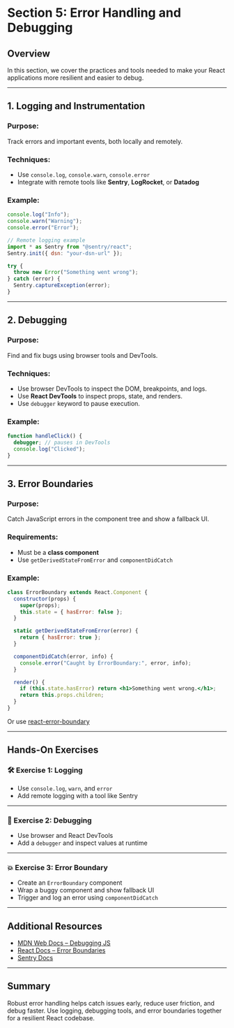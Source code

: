 # Section 5: Error Handling and Debugging

## Overview

In this section, we cover the practices and tools needed to make your React applications more resilient and easier to debug.

---

## 1. Logging and Instrumentation

### Purpose:
Track errors and important events, both locally and remotely.

### Techniques:
- Use `console.log`, `console.warn`, `console.error`
- Integrate with remote tools like **Sentry**, **LogRocket**, or **Datadog**

### Example:
```js
console.log("Info");
console.warn("Warning");
console.error("Error");

// Remote logging example
import * as Sentry from "@sentry/react";
Sentry.init({ dsn: "your-dsn-url" });

try {
  throw new Error("Something went wrong");
} catch (error) {
  Sentry.captureException(error);
}
```

---

## 2. Debugging

### Purpose:
Find and fix bugs using browser tools and DevTools.

### Techniques:
- Use browser DevTools to inspect the DOM, breakpoints, and logs.
- Use **React DevTools** to inspect props, state, and renders.
- Use `debugger` keyword to pause execution.

### Example:
```js
function handleClick() {
  debugger; // pauses in DevTools
  console.log("Clicked");
}
```

---

## 3. Error Boundaries

### Purpose:
Catch JavaScript errors in the component tree and show a fallback UI.

### Requirements:
- Must be a **class component**
- Use `getDerivedStateFromError` and `componentDidCatch`

### Example:
```jsx
class ErrorBoundary extends React.Component {
  constructor(props) {
    super(props);
    this.state = { hasError: false };
  }

  static getDerivedStateFromError(error) {
    return { hasError: true };
  }

  componentDidCatch(error, info) {
    console.error("Caught by ErrorBoundary:", error, info);
  }

  render() {
    if (this.state.hasError) return <h1>Something went wrong.</h1>;
    return this.props.children;
  }
}
```

Or use [react-error-boundary](https://github.com/bvaughn/react-error-boundary)

---

## Hands-On Exercises

### 🛠 Exercise 1: Logging

- Use `console.log`, `warn`, and `error`
- Add remote logging with a tool like Sentry

---

### 🧪 Exercise 2: Debugging

- Use browser and React DevTools
- Add a `debugger` and inspect values at runtime

---

### 💥 Exercise 3: Error Boundary

- Create an `ErrorBoundary` component
- Wrap a buggy component and show fallback UI
- Trigger and log an error using `componentDidCatch`

---

## Additional Resources

- [MDN Web Docs – Debugging JS](https://developer.mozilla.org/en-US/docs/Learn/Tools_and_testing/Cross_browser_testing/Debugging)
- [React Docs – Error Boundaries](https://reactjs.org/docs/error-boundaries.html)
- [Sentry Docs](https://docs.sentry.io/platforms/javascript/guides/react/)

---

## Summary

Robust error handling helps catch issues early, reduce user friction, and debug faster. Use logging, debugging tools, and error boundaries together for a resilient React codebase.
